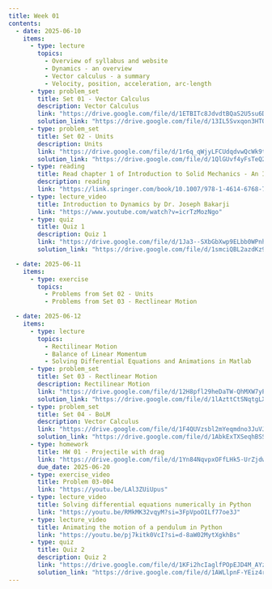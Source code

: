 ```yaml
---
title: Week 01
contents:
  - date: 2025-06-10
    items:
      - type: lecture
        topics:
          - Overview of syllabus and website
          - Dynamics - an overview
          - Vector calculus - a summary
          - Velocity, position, acceleration, arc-length
      - type: problem_set
        title: Set 01 - Vector Calculus
        description: Vector Calculus
        link: "https://drive.google.com/file/d/1ETBITc8JdvdtBQaS2U5su6DyOIOmNKsi/view?usp=drivesdk"
        solution_link: "https://drive.google.com/file/d/13IL5Svxqon3HTOsPTS8voiaXiEv0oHo5/view?usp=sharing"
      - type: problem_set
        title: Set 02 - Units
        description: Units
        link: "https://drive.google.com/file/d/1r6q_qWjyLFCUdqdvwQcWk9trG4rHoF1C/view?usp=drivesdk"
        solution_link: "https://drive.google.com/file/d/1QlGUvf4yFsTeQ23hg9sclKrxT2aviEQa/view?usp=sharing"
      - type: reading
        title: Read chapter 1 of Introduction to Solid Mechanics - An Integrated Approach by Lubliner and Papadopoulos.
        description: reading
        link: "https://link.springer.com/book/10.1007/978-1-4614-6768-7"
      - type: lecture_video
        title: Introduction to Dynamics by Dr. Joseph Bakarji
        link: "https://www.youtube.com/watch?v=icrTzMozNgo"
      - type: quiz
        title: Quiz 1
        description: Quiz 1
        link: "https://drive.google.com/file/d/1Ja3--SXbGbXwp9ELbb0WPnhjJjETWmHK/view?usp=share_link"
        solution_link: "https://drive.google.com/file/d/1smciQBL2azdKz9Gl5okRA80f7bLLLH8H/view?usp=share_link"

  - date: 2025-06-11
    items:
      - type: exercise
        topics:
          - Problems from Set 02 - Units
          - Problems from Set 03 - Rectlinear Motion

  - date: 2025-06-12
    items:
      - type: lecture
        topics:
          - Rectilinear Motion
          - Balance of Linear Momentum
          - Solving Differential Equations and Animations in Matlab
      - type: problem_set
        title: Set 03 - Rectlinear Motion
        description: Rectilinear Motion
        link: "https://drive.google.com/file/d/12H8pfl29heDaTW-QhMXW7yPHwXGlMQyb/view?usp=drivesdk"
        solution_link: "https://drive.google.com/file/d/1lAzttCtSNqtgLXYkKQEim2wUkY5hGUb4/view?usp=sharing"
      - type: problem_set
        title: Set 04 - BoLM
        description: Vector Calculus
        link: "https://drive.google.com/file/d/1F4QUVzsbl2mYeqmdno3JuVJw7d2dQsv8/view?usp=drivesdk"
        solution_link: "https://drive.google.com/file/d/1AbkExTXSeqhBSS_81YB_MVPfvXlPGjbM/view?usp=sharing"
      - type: homework
        title: HW 01 - Projectile with drag
        link: "https://drive.google.com/file/d/1Yn84NqvpxOFfLHk5-UrZjdwFv6fIQ11F/view?usp=drivesdk"
        due_date: 2025-06-20
      - type: exercise_video
        title: Problem 03-004
        link: "https://youtu.be/LAl3ZUiUpus"
      - type: lecture_video
        title: Solving differential equations numerically in Python
        link: "https://youtu.be/RMkMK32vqyM?si=3FpVpoOILf77oe3J"
      - type: lecture_video
        title: Animating the motion of a pendulum in Python
        link: "https://youtu.be/pj7kitk0VcI?si=d-8aW02MytXgkhBs"
      - type: quiz
        title: Quiz 2
        description: Quiz 2
        link: "https://drive.google.com/file/d/1KFi2hcIaglfPOpEJD4M_AYzh8eaVKY9b/view?usp=sharing"
        solution_link: "https://drive.google.com/file/d/1AWLlpnF-YEiz4r_ZY2wnDtj9nCCZdk51/view?usp=sharing"
---
```

